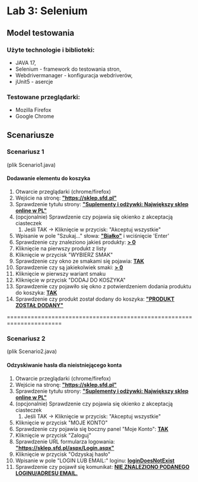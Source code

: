 <h1>Lab 3: Selenium</h1>


<h2>Model testowania</h2>

<h3>Użyte technologie i biblioteki:</h3>
<ul>
<li>JAVA 17,</li>
<li>Selenium - framework do testowania stron,</li> 
<li>Webdrivermanager - konfiguracja webdriverów,</li> 
<li>jUnit5 - asercje</li> 
</ul>

<h3>Testowane przeglądarki:</h3>
<ul>
<li>Mozilla Firefox</li>
<li>Google Chrome</li>
</ul>


<h2>Scenariusze</h2>

<h3>Scenariusz 1 </h3>
(plik Scenario1.java)

<h4>Dodawanie elementu do koszyka</h4>
<ol>
<li>Otwarcie przeglądarki (chrome/firefox)</li>
<li>Wejście na stronę: <b><ins>"https://sklep.sfd.pl"</ins></b></li>
<li>Sprawdzenie tytułu strony: <b><ins>"Suplementy i odżywki: Największy sklep online w PL"</ins></b></li>
<li>(opcjonalnie) Sprawdzenie czy pojawia się okienko z akceptacją ciasteczek
    <ol>
        <li> Jeśli TAK -> Kliknięcie w przycisk: "Akceptuj wszystkie"
        </li>
    </ol>
</li>
<li>Wpisanie w pole "Szukaj..." słowa: <b><ins>"Białko"</ins></b> i wciśnięcie 'Enter'</li>
<li>Sprawdzenie czy znaleziono jakieś produkty: <b><ins>> 0</ins></b></li>
<li>Kliknięcie na pierwszy produkt z listy</li>
<li>Kliknięcie w przycisk "WYBIERZ SMAK"</li>
<li>Sprawdzenie czy okno ze smakami się pojawia: <b><ins>TAK</ins></b></li>
<li>Sprawdzenie czy są jakiekolwiek smaki: <b><ins>> 0</ins></b></li>
<li>Kliknięcie w pierwszy wariant smaku</li>
<li>Kliknięcie w przycisk "DODAJ DO KOSZYKA"</li>
<li>Sprawdzenie czy pojawiło się okno z potwierdzeniem dodania produktu do koszyka: <b><ins>TAK</ins></b></li>
<li>Sprawdzenie czy produkt został dodany do koszyka: <b><ins>"PRODUKT ZOSTAŁ DODANY"</ins></b></li>
</ol>
======================================================================

<h3>Scenariusz 2 </h3>
(plik Scenario2.java)

<h4>Odzyskiwanie hasła dla nieistniejącego konta</h4>
<ol>
<li>Otwarcie przeglądarki (chrome/firefox)</li>
<li>Wejście na stronę: <b><ins>"https://sklep.sfd.pl"</ins></b></li>
<li>Sprawdzenie tytułu strony: <b><ins>"Suplementy i odżywki: Największy sklep online w PL"</ins></b></li>
<li>(opcjonalnie) Sprawdzenie czy pojawia się okienko z akceptacją ciasteczek
    <ol>
        <li> Jeśli TAK -> Kliknięcie w przycisk: "Akceptuj wszystkie"
        </li>
    </ol>
</li>
<li>Kliknięcie w przycisk "MOJE KONTO"</li>
<li>Sprawdzenie czy pojawia się boczny panel "Moje Konto": <b><ins>TAK</ins></b></li>
<li>Kliknięcie w przycisk "Zaloguj"</li>
<li>Sprawdzenie URL formularza logowania: <b><ins>"https://sklep.sfd.pl/aspx/Login.aspx"</ins></b></li>
<li>Kliknięcie w przycisk "Odzyskaj hasło"</li>
<li>Wpisanie w pole "LOGIN LUB EMAIL:" loginu: <b><ins>loginDoesNotExist</ins></b></li>
<li>Sprawdzenie czy pojawił się komunikat: <b><ins>NIE ZNALEZIONO PODANEGO LOGINU/ADRESU EMAIL.</ins></b></li>
</ol>
